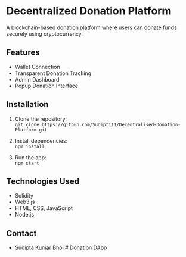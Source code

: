 # Decentralized Donation Platform

A blockchain-based donation platform where users can donate funds securely using cryptocurrency.

## Features
- Wallet Connection
- Transparent Donation Tracking
- Admin Dashboard
- Popup Donation Interface

## Installation
1. Clone the repository:  
   `git clone https://github.com/Sudipt111/Decentralised-Donation-Platform.git`

2. Install dependencies:  
   `npm install`

3. Run the app:  
   `npm start`

## Technologies Used
- Solidity
- Web3.js
- HTML, CSS, JavaScript
- Node.js

## Contact
- [Sudipta Kumar Bhoi](https://github.com/Sudipt111)
﻿# Donation DApp
